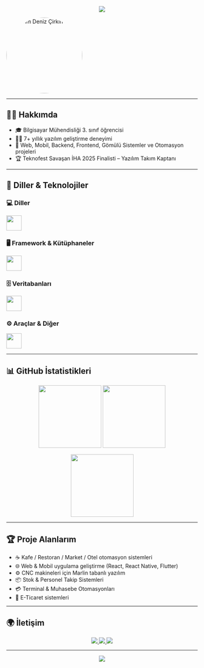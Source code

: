 <!-- Profil Banner -->
<p align="center">
  <img src="https://capsule-render.vercel.app/api?type=waving&color=0:ff4b2b,100:ff416c&height=250&section=header&text=Devrim%20Deniz%20Çirkin&fontSize=50&fontColor=ffffff&animation=fadeIn&desc=Software%20Engineer%20|%20Developer&descAlignY=65" />
</p>

<!-- Profil Fotoğrafı -->

<p align="center">

<img src="https://i.hizliresim.com/3s4jxjm.jpg"
alt="Devrim Deniz Çirkin" width="200"
style="border-radius:50%; box-shadow:0 O
15px rgba(0,0,0,0.4);" />
</p>

---

## 👨‍💻 Hakkımda
- 🎓 Bilgisayar Mühendisliği 3. sınıf öğrencisi  
- 🧑‍💻 7+ yıllık yazılım geliştirme deneyimi  
- 🚀 Web, Mobil, Backend, Frontend, Gömülü Sistemler ve Otomasyon projeleri  
- 🏆 Teknofest Savaşan İHA 2025 Finalisti – Yazılım Takım Kaptanı  

---

## 🚀 Diller & Teknolojiler

### 💻 Diller
<p align="left">
  <img src="https://skillicons.dev/icons?i=cs,cpp,python,java,go,ts,js" height="40"/>
</p>

### 🖥 Framework & Kütüphaneler
<p align="left">
  <img src="https://skillicons.dev/icons?i=dotnet,react,reactnative,flutter,nodejs,express" height="40"/>
</p>

### 🗄 Veritabanları
<p align="left">
  <img src="https://skillicons.dev/icons?i=mysql,postgresql,mongodb,sqlite" height="40"/>
</p>

### ⚙ Araçlar & Diğer
<p align="left">
  <img src="https://skillicons.dev/icons?i=git,github,linux,docker,postman,vscode,idea,arduino" height="40"/>
</p>

---

## 📊 GitHub İstatistikleri
<p align="center">
  <img src="https://github-readme-stats.vercel.app/api?username=DevrimDenizCirkin&show_icons=true&theme=radical" height="165"/>
  <img src="https://github-readme-streak-stats.herokuapp.com/?user=DevrimDenizCirkin&theme=radical" height="165"/>
</p>
<p align="center">
  <img src="https://github-readme-stats.vercel.app/api/top-langs/?username=DevrimDenizCirkin&layout=compact&theme=radical" height="165"/>
</p>

---

## 🏆 Proje Alanlarım
- ☕ Kafe / Restoran / Market / Otel otomasyon sistemleri  
- 🌐 Web & Mobil uygulama geliştirme (React, React Native, Flutter)  
- ⚙ CNC makineleri için Marlin tabanlı yazılım  
- 📦 Stok & Personel Takip Sistemleri  
- 💳 Terminal & Muhasebe Otomasyonları  
- 🛒 E-Ticaret sistemleri  

---

## 🌍 İletişim
<p align="center">
  <a href="https://www.instagram.com/_.nara7" target="_blank">
    <img src="https://img.shields.io/badge/Instagram-%23E4405F.svg?&style=for-the-badge&logo=instagram&logoColor=white" />
  </a>
  <a href="https://www.linkedin.com/in/devrim-deniz-%C3%A7irkin-393147321" target="_blank">
    <img src="https://img.shields.io/badge/LinkedIn-%230077B5.svg?&style=for-the-badge&logo=linkedin&logoColor=white" />
  </a>
  <a href="https://wa.me/905409023379" target="_blank">
    <img src="https://img.shields.io/badge/WhatsApp-25D366?style=for-the-badge&logo=whatsapp&logoColor=white" />
  </a>
</p>

---

<!-- Footer -->
<p align="center">
  <img src="https://capsule-render.vercel.app/api?type=waving&color=0:ff416c,100:ff4b2b&height=120&section=footer" />
</p>
